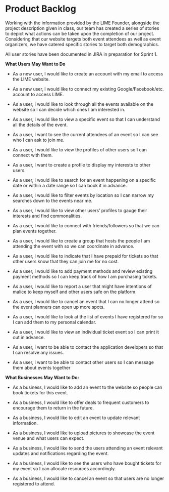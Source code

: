 ﻿# Product Backlog

Working with the information provided by the LIME Founder, alongside the project description given in class, our team has created a series of stories to depict what actions can be taken upon the completion of our project. Considering that our website targets both event attendees as well as event organizers, we have catered specific stories to target both demographics.

All user stories have been documented in JIRA in preparation for Sprint 1.



**What Users May Want to Do**



- As a new user, I would like to create an account with my email to access the LIME website.


- As a new user, I would like to connect my existing Google/Facebook/etc. account to access LIME.


- As a user, I would like to look through all the events available on the website so I can decide which ones I am interested in.


- As a user, I would like to view a specific event so that I can understand all the details of the event.

- As a user, I want to see the current attendees of an event so I can see who I can ask to join me.


- As a user, I would like to view the profiles of other users so I can connect with them.


- As a user, I want to create a profile to display my interests to other users.


- As a user, I would like to search for an event happening on a specific date or within a date range so I can book it in advance.


- As a user, I would like to filter events by location so I can narrow my searches down to the events near me.


- As a user, I would like to view other users’ profiles to gauge their interests and find commonalities.


- As a user, I would like to connect with friends/followers so that we can plan events together.


- As a user, I would like to create a group that hosts the people I am attending the event with so we can coordinate in advance.


- As a user, I would like to indicate that I have prepaid for tickets so that other users know that they can join me for no cost.


- As a user, I would like to add payment methods and review existing payment methods so I can keep track of how I am purchasing tickets.


- As a user, I would like to report a user that might have intentions of malice to keep myself and other users safe on the platform.


- As a user, I would like to cancel an event that I can no longer attend so the event planners can open up more spots.


- As a user, I would like to look at the list of events I have registered for so I can add them to my personal calendar.


- As a user, I would like to view an individual ticket event so I can print it out in advance.


- As a user, I want to be able to contact the application developers so that I can resolve any issues.

- As a user, I want to be able to contact other users so I can message them about events together


**What Businesses May Want to Do:**



- As a business, I would like to add an event to the website so people can book tickets for this event.



- As a business, I would like to offer deals to frequent customers to encourage them to return in the future.



- As a business, I would like to edit an event to update relevant information.



- As a business, I would like to upload pictures to showcase the event venue and what users can expect.



- As a business, I would like to send the users attending an event relevant updates and notifications regarding the event.



- As a business, I would like to see the users who have bought tickets for my event so I can allocate resources accordingly.



- As a business, I would like to cancel an event so that users are no longer registered to attend.
